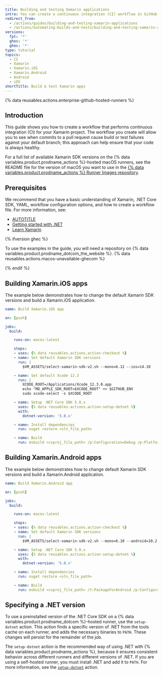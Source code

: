 ```yaml
---
title: Building and testing Xamarin applications
intro: You can create a continuous integration (CI) workflow in GitHub Actions to build and test your Xamarin application.
redirect_from:
  - /actions/guides/building-and-testing-xamarin-applications
  - /actions/automating-builds-and-tests/building-and-testing-xamarin-applications
versions:
  fpt: '*'
  ghes: '*'
  ghec: '*'
type: tutorial
topics:
  - CI
  - Xamarin
  - Xamarin.iOS
  - Xamarin.Android
  - Android
  - iOS
shortTitle: Build & test Xamarin apps
---
```


{% data reusables.actions.enterprise-github-hosted-runners %}

## Introduction

This guide shows you how to create a workflow that performs continuous integration (CI) for your Xamarin project. The workflow you create will allow you to see when commits to a pull request cause build or test failures against your default branch; this approach can help ensure that your code is always healthy.

For a full list of available Xamarin SDK versions on the {% data variables.product.prodname_actions %}-hosted macOS runners, see the README file for the version of macOS you want to use in the [{% data variables.product.prodname_actions %} Runner Images repository](https://github.com/actions/runner-images/tree/main/images/macos).

## Prerequisites

We recommend that you have a basic understanding of Xamarin, .NET Core SDK, YAML, workflow configuration options, and how to create a workflow file. For more information, see:

* [AUTOTITLE](/actions/using-workflows/workflow-syntax-for-github-actions)
* [Getting started with .NET](https://dotnet.microsoft.com/learn)
* [Learn Xamarin](https://dotnet.microsoft.com/learn/xamarin)

{% ifversion ghec %}

To use the examples in the guide, you will need a repository on {% data variables.product.prodname_dotcom_the_website %}. {% data reusables.actions.macos-unavailable-ghecom %}

{% endif %}

## Building Xamarin.iOS apps

The example below demonstrates how to change the default Xamarin SDK versions and build a Xamarin.iOS application.

```yaml
name: Build Xamarin.iOS app

on: [push]

jobs:
  build:

    runs-on: macos-latest

    steps:
    - uses: {% data reusables.actions.action-checkout %}
    - name: Set default Xamarin SDK versions
      run: |
        $VM_ASSETS/select-xamarin-sdk-v2.sh --mono=6.12 --ios=14.10

    - name: Set default Xcode 12.3
      run: |
        XCODE_ROOT=/Applications/Xcode_12.3.0.app
        echo "MD_APPLE_SDK_ROOT=$XCODE_ROOT" >> $GITHUB_ENV
        sudo xcode-select -s $XCODE_ROOT

    - name: Setup .NET Core SDK 5.0.x
      uses: {% data reusables.actions.action-setup-dotnet %}
      with:
        dotnet-version: '5.0.x'

    - name: Install dependencies
      run: nuget restore <sln_file_path>

    - name: Build
      run: msbuild <csproj_file_path> /p:Configuration=Debug /p:Platform=iPhoneSimulator /t:Rebuild
```

## Building Xamarin.Android apps

The example below demonstrates how to change default Xamarin SDK versions and build a Xamarin.Android application.

```yaml
name: Build Xamarin.Android app

on: [push]

jobs:
  build:

    runs-on: macos-latest

    steps:
    - uses: {% data reusables.actions.action-checkout %}
    - name: Set default Xamarin SDK versions
      run: |
        $VM_ASSETS/select-xamarin-sdk-v2.sh --mono=6.10 --android=10.2

    - name: Setup .NET Core SDK 5.0.x
      uses: {% data reusables.actions.action-setup-dotnet %}
      with:
        dotnet-version: '5.0.x'

    - name: Install dependencies
      run: nuget restore <sln_file_path>

    - name: Build
      run: msbuild <csproj_file_path> /t:PackageForAndroid /p:Configuration=Debug
```

## Specifying a .NET version

To use a preinstalled version of the .NET Core SDK on a {% data variables.product.prodname_dotcom %}-hosted runner, use the `setup-dotnet` action. This action finds a specific version of .NET from the tools cache on each runner, and adds the necessary binaries to `PATH`. These changes will persist for the remainder of the job.

The `setup-dotnet` action is the recommended way of using .NET with {% data variables.product.prodname_actions %}, because it ensures consistent behavior across different runners and different versions of .NET. If you are using a self-hosted runner, you must install .NET and add it to `PATH`. For more information, see the [`setup-dotnet`](https://github.com/marketplace/actions/setup-net-core-sdk) action.

